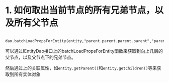 # 1. 如何取出当前节点的所有兄弟节点，以及所有父节点

```
  dao.batchLoadPropsForEntity(entity,"parent.parent.parent.parent","parent.children")
```

可以通过IEntityDao接口上的batchLoadPropsForEntity函数来获取到向上几层的父节点，以及父节点下的兄弟节点。

然后通过上的关联属性，如`entity.getParent()`和`entity.getChildren()`等来获取到所有实体对象
